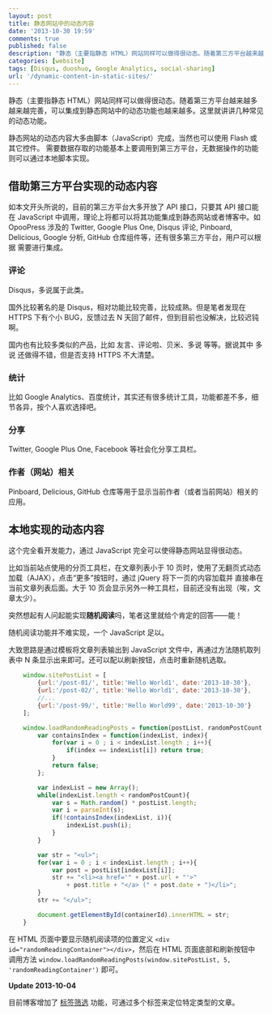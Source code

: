 ```yaml
---
layout: post
title: 静态网站中的动态内容
date: '2013-10-30 19:59'
comments: true
published: false
description: "静态（主要指静态 HTML）网站同样可以做得很动态。随着第三方平台越来越多越来越完善，可以集成到静态网站中的动态功能也越来越多。这里就讲讲几种常见的动态功能。"
categories: [website]
tags: [Disqus, duoshuo, Google Analytics, social-sharing]
url: '/dynamic-content-in-static-sites/'
---
```

静态（主要指静态 HTML）网站同样可以做得很动态。随着第三方平台越来越多越来越完善，可以集成到静态网站中的动态功能也越来越多。这里就讲讲几种常见的动态功能。
<!--more-->

静态网站的动态内容大多由脚本（JavaScript）完成，当然也可以使用 Flash 或其它控件。
需要数据存取的功能基本上要调用到第三方平台，无数据操作的功能则可以通过本地脚本实现。

## 借助第三方平台实现的动态内容
如本文开头所说的，目前的第三方平台大多开放了 API 接口，只要其 API 接口能在 JavaScript 中调用，理论上将都可以将其功能集成到静态网站或者博客中。如 OpooPress 涉及的 Twitter, Google Plus One, Disqus 评论, Pinboard, Delicious, Google 分析, GitHub 仓库组件等，还有很多第三方平台，用户可以根据
需要进行集成。

### 评论
Disqus，多说属于此类。

国外比较著名的是 Disqus，相对功能比较完善，比较成熟。但是笔者发现在 HTTPS 下有个小 BUG，反馈过去 N 天回了邮件，但到目前也没解决，比较迟钝啊。

国内也有比较多类似的产品，比如 友言、评论啦、贝米、多说 等等。据说其中 多说 还做得不错，但是否支持 HTTPS 不大清楚。

### 统计

比如 Google Analytics、百度统计，其实还有很多统计工具，功能都差不多，细节各异，按个人喜欢选择吧。

### 分享
Twitter, Google Plus One, Facebook 等社会化分享工具栏。

### 作者（网站）相关
Pinboard, Delicious, GitHub 仓库等用于显示当前作者（或者当前网站）相关的应用。


## 本地实现的动态内容

这个完全看开发能力，通过 JavaScript 完全可以使得静态网站显得很动态。

比如当前站点使用的分页工具栏，在文章列表小于 10 页时，使用了无翻页式动态加载（AJAX），点击“更多”按钮时，通过 jQuery 将下一页的内容加载并
直接串在当前文章列表后面。大于 10 页会显示另外一种工具栏，目前还没有出现（唉，文章太少）。

突然想起有人问起能实现**随机阅读**吗，笔者这里就给个肯定的回答——能！

随机阅读功能并不难实现，一个 JavaScript 足以。

大致思路是通过模板将文章列表输出到 JavaScript 文件中，再通过方法随机取列表中 N 条显示出来即可。还可以配以刷新按钮，点击时重新随机选取。
```js
	window.sitePostList = [
		{url:'/post-01/', title:'Hello World1', date:'2013-10-30'},
		{url:'/post-02/', title:'Hello World1', date:'2013-10-30'},
		//...
		{url:'/post-99/', title:'Hello World99', date:'2013-10-30'}
	];

	window.loadRandomReadingPosts = function(postList, randomPostCount, containerId){
		var containsIndex = function(indexList, index){
			for(var i = 0 ; i < indexList.length ; i++){
				if(index == indexList[i]) return true;
			}
			return false;
		};

		var indexList = new Array();
		while(indexList.length < randomPostCount){
			var s = Math.random() * postList.length;
			var i = parseInt(s);
			if(!containsIndex(indexList, i)){
				indexList.push(i);
			}
		}

		var str = "<ul>";
		for(var i = 0 ; i < indexList.length ; i++){
			var post = postList[indexList[i]];
			str += "<li><a href='" + post.url + "'>" 
				+ post.title + "</a> (" + post.date + ")</li>";
		}
		str += "</ul>";

		document.getElementById(containerId).innerHTML = str;
	}
```
在 HTML 页面中要显示随机阅读项的位置定义 `<div id="randomReadingContainer"></div>`，然后在 HTML 页面底部和刷新按钮中
调用方法 `window.loadRandomReadingPosts(window.sitePostList, 5, 'randomReadingContainer')` 即可。


**Update 2013-10-04**

目前博客增加了 [标签筛选](/filter/) 功能，可通过多个标签来定位特定类型的文章。
